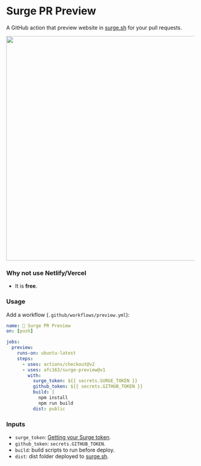 # Surge PR Preview

A GitHub action that preview website in [surge.sh](https://surge.sh/) for your pull requests.

<img width="600" src="https://user-images.githubusercontent.com/507615/90241922-9c5f3a00-de5e-11ea-9b5c-eab44b83476f.png">

### Why not use Netlify/Vercel

- It is **free**.

### Usage

Add a workflow (`.github/workflows/preview.yml`):

```yaml
name: 🔂 Surge PR Preview
on: [push]

jobs:
  preview:
    runs-on: ubuntu-latest
    steps:
      - uses: actions/checkout@v2
      - uses: afc163/surge-preview@v1
        with:
          surge_token: ${{ secrets.SURGE_TOKEN }}
          github_token: ${{ secrets.GITHUB_TOKEN }}
          build: |
            npm install
            npm run build
          dist: public
```

### Inputs

- `surge_token`: [Getting your Surge token](https://surge.sh/help/integrating-with-circleci).
- `github_token`: `secrets.GITHUB_TOKEN`.
- `build`: build scripts to run before deploy.
- `dist`: dist folder deployed to [surge.sh](https://surge.sh/).